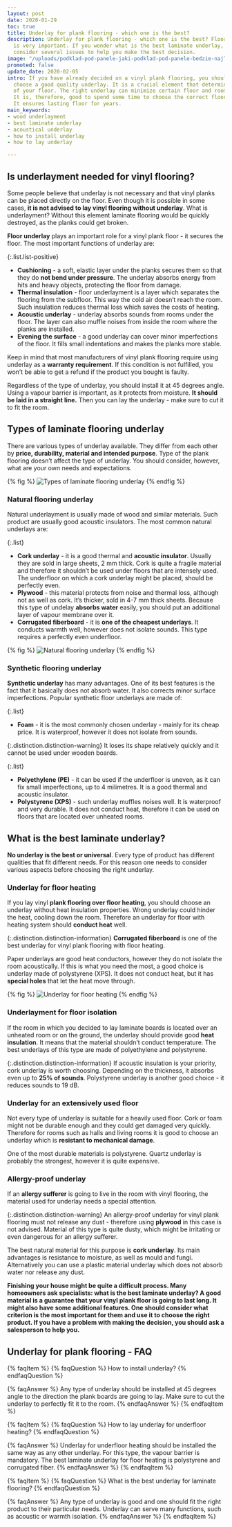 ```yaml
---
layout: post
date: 2020-01-29
toc: true
title: Underlay for plank flooring - which one is the best?
description: Underlay for plank flooring - which one is the best? Flooring underlay
  is very important. If you wonder what is the best laminate underlay, you should
  consider several issues to help you make the best decision.
image: "/uploads/podklad-pod-panele-jaki-podklad-pod-panele-bedzie-najlepszy.jpg"
promoted: false
update_date: 2020-02-05
intro: If you have already decided on a vinyl plank flooring, you should probably
  choose a good quality underlay. It is a crucial element that determines the durability
  of your floor. The right underlay can minimize certain floor and room imperfections.
  It is, therefore, good to spend some time to choose the correct floor underlayment.
  It ensures lasting floor for years.
main_keywords:
- wood underlayment
- best laminate underlay
- acoustical underlay
- how to install underlay
- how to lay underlay

---
```

## Is underlayment needed for vinyl flooring?

Some people believe that underlay is not necessary and that vinyl planks can be placed directly on the floor. Even though it is possible in some cases, **it is not advised to lay vinyl flooring without underlay**. What is underlayment? Without this element laminate flooring would be quickly destroyed, as the planks could get broken.

**Floor underlay** plays an important role for a vinyl plank floor - it secures the floor. The most important functions of underlay are:

{:.list.list-positive}

* **Cushioning** - a soft, elastic layer under the planks secures them so that they do **not bend under pressure**. The underlay absorbs energy from hits and heavy objects, protecting the floor from damage.
* **Thermal insulation** - floor underlayment is a layer which separates the flooring from the subfloor. This way the cold air doesn’t reach the room. Such insulation reduces thermal loss which saves the costs of heating.
* **Acoustic underlay** - underlay absorbs sounds from rooms under the floor. The layer can also muffle noises from inside the room where the planks are installed.
* **Evening the surface** - a good underlay can cover minor imperfections of the floor. It fills small indentations and makes the planks more stable.

Keep in mind that most manufacturers of vinyl plank flooring require using underlay as a **warranty requirement**. If this condition is not fulfilled, you won’t be able to get a refund if the product you bought is faulty.

Regardless of the type of underlay, you should install it at 45 degrees angle. Using a vapour barrier is important, as it protects from moisture. **It should be laid in a straight line.** Then you can lay the underlay - make sure to cut it to fit the room.

## Types of laminate flooring underlay

There are various types of underlay available. They differ from each other by **price, durability, material and intended purpose**. Type of the plank flooring doesn’t affect the type of underlay. You should consider, however, what are your own needs and expectations.

{% fig %}
![Types of laminate flooring underlay](/uploads/podklad-pod-panele-podlogowe-rodzaje.jpg "Types of laminate flooring underlay")
{% endfig %}

### Natural flooring underlay

Natural underlayment is usually made of wood and similar materials. Such product are usually good acoustic insulators. The most common natural underlays are:

{:.list}

* **Cork underlay** - it is a good thermal and **acoustic insulator**. Usually they are sold in large sheets, 2 mm thick. Cork is quite a fragile material and therefore it shouldn’t be used under floors that are intensely used. The underfloor on which a cork underlay might be placed, should be perfectly even.
* **Plywood** - this material protects from noise and thermal loss, although not as well as cork. It’s thicker, sold in 4-7 mm thick sheets. Because this type of undelay **absorbs water** easily, you should put an additional layer of vapour membrane over it.
* **Corrugated fiberboard** - it is **one of the cheapest underlays**. It conducts warmth well, however does not isolate sounds. This type requires a perfectly even underfloor.

{% fig %}
![Natural flooring underlay](/uploads/tektura-karbowana-i-papier-falisty.jpg "Natural flooring underlay")
{% endfig %}

### Synthetic flooring underlay

**Synthetic underlay** has many advantages. One of its best features is the fact that it basically does not absorb water. It also corrects minor surface imperfections. Popular synthetic floor underlays are made of:

{:.list}

* **Foam** - it is the most commonly chosen underlay - mainly for its cheap price. It is waterproof, however it does not isolate from sounds.

{:.distinction.distinction-warning}
It loses its shape relatively quickly and it cannot be used under wooden boards.

{:.list}

* **Polyethylene (PE)** - it can be used if the underfloor is uneven, as it can fix small imperfections, up to 4 milimetres. It is a good thermal and acoustic insulator.
* **Polystyrene (XPS)** - such underlay muffles noises well. It is waterproof and very durable. It does not conduct heat, therefore it can be used on floors that are located over unheated rooms.

## What is the best laminate underlay?

**No underlay is the best or universal**. Every type of product has different qualities that fit different needs. For this reason one needs to consider various aspects before choosing the right underlay.

### Underlay for floor heating

If you lay vinyl **plank flooring over floor heating**, you should choose an underlay without heat insulation properties. Wrong underlay could hinder the heat, cooling down the room. Therefore an underlay for floor with heating system should **conduct heat** well.

{:.distinction.distinction-information}
**Corrugated fiberboard** is one of the best underlay for vinyl plank flooring with floor heating.

Paper underlays are good heat conductors, however they do not isolate the room acoustically. If this is what you need the most, a good choice is underlay made of polystyrene (XPS). It does not conduct heat, but it has **special holes** that let the heat move through.

{% fig %}
![Underlay for floor heating](/uploads/podklad-pod-panele-z-tektury-karbowanej.jpg "Underlay for floor heating")
{% endfig %}

### Underlayment for floor isolation

If the room in which you decided to lay laminate boards is located over an unheated room or on the ground, the underlay should provide good **heat insulation**. It means that the material shouldn’t conduct temperature. The best underlays of this type are made of polyethylene and polystyrene.

{:.distinction.distinction-information}
If acoustic insulation is your priority, cork underlay is worth choosing. Depending on the thickness, it absorbs even up to **25% of sounds**. Polystyrene underlay is another good choice - it reduces sounds to 19 dB.

### Underlay for an extensively used floor

Not every type of underlay is suitable for a heavily used floor. Cork or foam might not be durable enough and they could get damaged very quickly. Therefore for rooms such as halls and living rooms it is good to choose an underlay which is **resistant to mechanical damage**.

One of the most durable materials is polystyrene. Quartz underlay is probably the strongest, however it is quite expensive.

### Allergy-proof underlay

If an **allergy sufferer** is going to live in the room with vinyl flooring, the material used for underlay needs a special attention.

{:.distinction.distinction-warning}
An allergy-proof underlay for vinyl plank flooring must not release any dust - therefore using **plywood** in this case is not advised. Material of this type is quite dusty, which might be irritating or even dangerous for an allergy sufferer.

The best natural material for this purpose is **cork underlay**. Its main advantages is resistance to moisture, as well as mould and fungi. Alternatively you can use a plastic material underlay which does not absorb water nor release any dust.

**Finishing your house might be quite a difficult process. Many homeowners ask specialists: what is the best laminate underlay? A good material is a guarantee that your vinyl plank floor is going to last long. It might also have some additional features. One should consider what criterion is the most important for them and use it to choose the right product. If you have a problem with making the decision, you should ask a salesperson to help you.**

## Underlay for plank flooring - FAQ

{% faqItem %}
{% faqQuestion %}
How to install underlay?
{% endfaqQuestion %}

{% faqAnswer %}
Any type of underlay should be installed at 45 degrees angle to the direction the plank boards are going to lay. Make sure to cut the underlay to perfectly fit it to the room.
{% endfaqAnswer %}
{% endfaqItem %}

{% faqItem %}
{% faqQuestion %}
How to lay underlay for underfloor heating?
{% endfaqQuestion %}

{% faqAnswer %}
Underlay for underfloor heating should be installed the same way as any other underlay. For this type, the vapour barrier is mandatory. The best laminate underlay for floor heating is polystyrene and corrugated fiber.
{% endfaqAnswer %}
{% endfaqItem %}

{% faqItem %}
{% faqQuestion %}
What is the best underlay for laminate flooring?
{% endfaqQuestion %}

{% faqAnswer %}
Any type of underlay is good and one should fit the right product to their particular needs. Underlay can serve many functions, such as acoustic or warmth isolation.
{% endfaqAnswer %}
{% endfaqItem %}